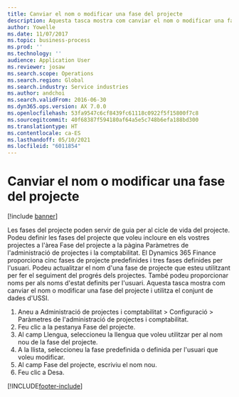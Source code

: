 ```yaml
---
title: Canviar el nom o modificar una fase del projecte
description: Aquesta tasca mostra com canviar el nom o modificar una fase del projecte.
author: Yowelle
ms.date: 11/07/2017
ms.topic: business-process
ms.prod: ''
ms.technology: ''
audience: Application User
ms.reviewer: josaw
ms.search.scope: Operations
ms.search.region: Global
ms.search.industry: Service industries
ms.author: andchoi
ms.search.validFrom: 2016-06-30
ms.dyn365.ops.version: AX 7.0.0
ms.openlocfilehash: 53fa9547c6cf8439fc61118c0922f5f15800f7c8
ms.sourcegitcommit: 40f68387f594180af64a5e5c748b6efa188bd300
ms.translationtype: HT
ms.contentlocale: ca-ES
ms.lasthandoff: 05/10/2021
ms.locfileid: "6011854"
---
```

# <a name="rename-or-modify-a-project-stage"></a>Canviar el nom o modificar una fase del projecte

[!include [banner](../../includes/banner.md)]

Les fases del projecte poden servir de guia per al cicle de vida del projecte. Podeu definir les fases del projecte que voleu incloure en els vostres projectes a l'àrea Fase del projecte a la pàgina Paràmetres de l'administració de projectes i la comptabilitat. El Dynamics 365 Finance proporciona cinc fases de projecte predefinides i tres fases definides per l'usuari. Podeu actualitzar el nom d'una fase de projecte que esteu utilitzant per fer el seguiment del progrés dels projectes. També podeu proporcionar noms per als noms d'estat definits per l'usuari. Aquesta tasca mostra com canviar el nom o modificar una fase del projecte i utilitza el conjunt de dades d'USSI.

1. Aneu a Administració de projectes i comptabilitat > Configuració > Paràmetres de l'administració de projectes i comptabilitat.
2. Feu clic a la pestanya Fase del projecte.
3. Al camp Llengua, seleccioneu la llengua que voleu utilitzar per al nom nou de la fase del projecte.
4. A la llista, seleccioneu la fase predefinida o definida per l'usuari que voleu modificar. 
5. Al camp Fase del projecte, escriviu el nom nou.
6. Feu clic a Desa.


[!INCLUDE[footer-include](../../includes/footer-banner.md)]